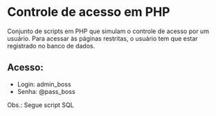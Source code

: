 # Controle de acesso em PHP
Conjunto de scripts em PHP que simulam o controle de acesso por um usuário.
Para acessar às páginas restritas, o usuário tem que estar registrado no banco de dados.
##  Acesso:
- Login: admin_boss
- Senha: @pass_boss

Obs.: Segue script SQL
